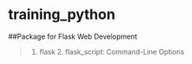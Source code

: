 # training_python

##Package for Flask Web Development

>  1.  flask
	2.   flask_script: Command-Line Options